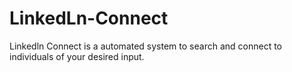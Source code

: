 # LinkedLn-Connect
Linkedln Connect is a automated system to search and connect to individuals of your desired input.
